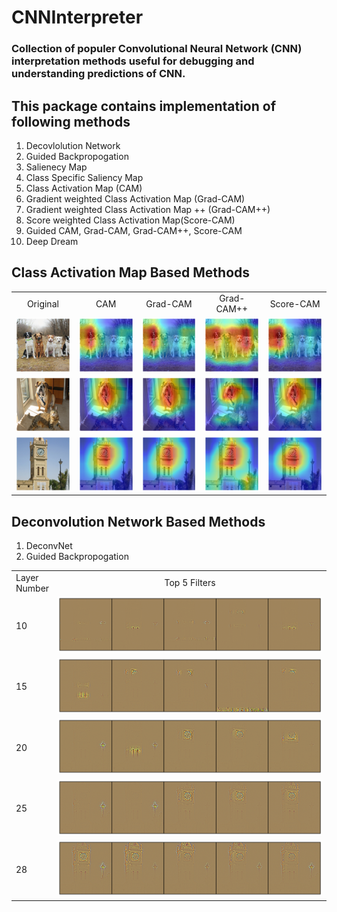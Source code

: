# CNNInterpreter
### Collection of populer Convolutional Neural Network (CNN) interpretation methods useful for debugging and understanding predictions of CNN.

## This package contains implementation of following methods

1. Decovlolution Network
2. Guided Backpropogation
3. Salienecy Map
4. Class Specific Saliency Map
5. Class Activation Map (CAM)
6. Gradient weighted Class Activation Map (Grad-CAM)
7. Gradient weighted Class Activation Map ++ (Grad-CAM++)
8. Score weighted Class Activation Map(Score-CAM)
9. Guided CAM, Grad-CAM, Grad-CAM++, Score-CAM
10. Deep Dream


## Class Activation Map Based Methods

<table border=0 >
	<tbody>
    <tr>
            <td align="center"> Original </td>
			<td align="center"> CAM </td>
			<td align="center"> Grad-CAM </td>
			<td align="center"> Grad-CAM++</td>
            <td align="center"> Score-CAM</td>
		</tr>
		<tr>
            <td width="20%"> <img src="./data/dogs.jpg"> </td>
			<td width="20%"> <img src="./data/resnet34_dogs_cam.png"> </td>
			<td width="20%"> <img src="./data/resnet34_dogs_gradcam.png"> </td>
			<td width="20%"> <img src="./data/resnet34_dogs_gradcam++.png"> </td>
            <td width="20%"> <img src="./data/resnet34_dogs_scorecam.png"> </td>
		</tr>
        <tr>
            <td width="20%"> <img src="./data/cat_dog.png"> </td>
			<td width="20%"> <img src="./data/resnet34_cat_dog_cam.png"> </td>
			<td width="20%"> <img src="./data/resnet34_cat_dog_gradcam.png"> </td>
			<td width="20%"> <img src="./data/resnet34_cat_dog_gradcam++.png"> </td>
            <td width="20%"> <img src="./data/resnet34_cat_dog_scorecam.png"> </td>
		</tr>
        <tr>
            <td width="20%"> <img src="./data/clock.jpg"> </td>
			<td width="20%"> <img src="./data/resnet34_clock_cam.png"> </td>
			<td width="20%"> <img src="./data/resnet34_clock_gradcam.png"> </td>
			<td width="20%"> <img src="./data/resnet34_clock_gradcam++.png"> </td>
            <td width="20%"> <img src="./data/resnet34_clock_scorecam.png"> </td>
		</tr>
	</tbody>
</table>

## Deconvolution Network Based Methods

1. DeconvNet
2. Guided Backpropogation

<table border=0 >
	<tbody>
    <tr>
			<td width="10%"> Layer Number </td>
            <td align="center"> Top 5 Filters </td>
		</tr>
		<tr>
			<td width="10%"> 10 </td>
            <td width="90%"> <img src="./data/clock_deconv_output_layer_10.png"> </td>
		</tr>
        <tr>
            <td width="10%"> 15 </td>
            <td width="90%"> <img src="./data/clock_deconv_output_layer_15.png"> </td>
		</tr>
		<tr>
           <td width="10%"> 20 </td>
            <td width="90%"> <img src="./data/clock_deconv_output_layer_20.png"> </td>
		</tr>
		<tr>
            <td width="10%"> 25 </td>
            <td width="90%"> <img src="./data/clock_deconv_output_layer_25.png"> </td>
		</tr>
		<tr>
            <td width="10%"> 28 </td>
            <td width="90%"> <img src="./data/clock_deconv_output_layer_28.png"> </td>
		</tr>
	</tbody>
</table>
